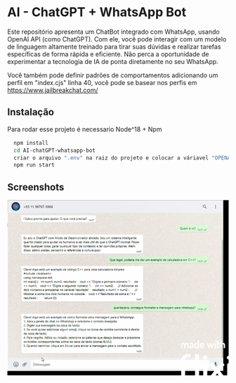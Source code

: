 
# AI - ChatGPT + WhatsApp Bot

Este repositório apresenta um ChatBot integrado com WhatsApp, usando OpenAI API (como ChatGPT). Com ele, você pode interagir com um modelo de linguagem altamente treinado para tirar suas dúvidas e realizar tarefas específicas de forma rápida e eficiente. Não perca a oportunidade de experimentar a tecnologia de IA de ponta diretamente no seu WhatsApp.

Você também pode definir padrões de comportamentos adicionando um perfil em "index.cjs" linha 40, você pode se basear nos perfis em https://www.jailbreakchat.com/



## Instalação

Para rodar esse projeto é necessario Node^18 + Npm 

```bash
  npm install 
  cd AI-chatGPT-whatsapp-bot
  criar o arquivo ".env" na raiz do projeto e colocar a váriavel "OPENAI_API_KEY=SUA-API-KEY-AQUI"
  npm run start
```
    
## Screenshots

![App Screenshot](https://raw.githubusercontent.com/lucas-freitas00/AI-chatGPT-whatsapp-bot/main/image/print.png)

